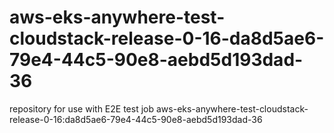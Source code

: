 # aws-eks-anywhere-test-cloudstack-release-0-16-da8d5ae6-79e4-44c5-90e8-aebd5d193dad-36
repository for use with E2E test job aws-eks-anywhere-test-cloudstack-release-0-16:da8d5ae6-79e4-44c5-90e8-aebd5d193dad-36
